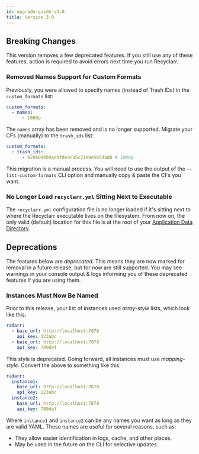 ```yaml
---
id: upgrade-guide-v3.0
title: Version 3.0
---
```


## Breaking Changes

This version removes a few deprecated features. If you still use any of these features, action is
required to avoid errors next time you run Recyclarr.

### Removed Names Support for Custom Formats

Previously, you were allowed to specify names (instead of Trash IDs) in the `custom_formats` list:

```yml
custom_formats:
  - names:
      - 1080p
```

The `names` array has been removed and is no longer supported. Migrate your CFs (manually) to the
`trash_ids` list:

```yml
custom_formats:
  - trash_ids:
      - 820b09bb9acbfde9c35c71e0e565dad8 # 1080p
```

This migration is a manual process. You will need to use the output of the `--list-custom-formats`
CLI option and manually copy & paste the CFs you want.

### No Longer Load `recyclarr.yml` Sitting Next to Executable

The `recyclarr.yml` configuration file is no longer loaded if it's sitting next to where the
Recyclarr executable lives on the filesystem. From now on, the only valid (default) location for
this file is at the root of your [Application Data Directory][appdata].

[appdata]: ../file-structure.md#appdata-directory

## Deprecations

The features below are *deprecated*. This means they are now marked for removal in a future release,
but for now are still supported. You may see warnings in your console output & logs informing you of
these deprecated features if you are using them.

### Instances Must Now Be Named

Prior to this release, your list of instances used *array-style* lists, which look like this:

```yml
radarr:
  - base_url: http://localhost:7878
    api_key: 123abc
  - base_url: http://localhost:7879
    api_key: 789def
```

This style is deprecated. Going forward, all instances must use *mapping-style*. Convert the above
to something like this:

```yml
radarr:
  instance1:
    base_url: http://localhost:7878
    api_key: 123abc
  instance2:
    base_url: http://localhost:7879
    api_key: 789def
```

Where `instance1` and `instance2` can be any names you want as long as they are valid YAML. These
names are useful for several reasons, such as:

- They allow easier identification in logs, cache, and other places.
- May be used in the future on the CLI for selective updates.
